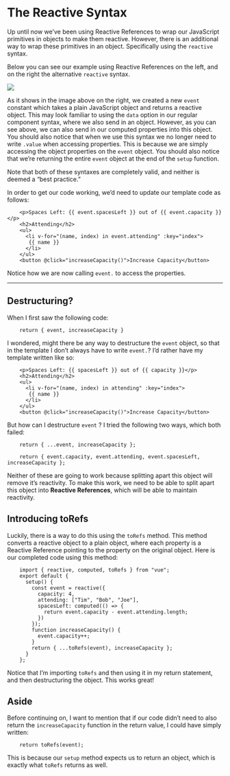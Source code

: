 The Reactive Syntax
===================

Up until now we’ve been using Reactive References to wrap our JavaScript primitives in objects to make them reactive. However, there is an additional way to wrap these primitives in an object. Specifically using the `reactive` syntax.

Below you can see our example using Reactive References on the left, and on the right the alternative `reactive` syntax.

![](https://firebasestorage.googleapis.com/v0/b/vue-mastery.appspot.com/o/flamelink%2Fmedia%2F1571763471042_reactive_optimized.jpg?alt=media&token=9fec3fad-1231-40a6-b2cf-6a5aaf0ef1a4)

As it shows in the image above on the right, we created a new `event` constant which takes a plain JavaScript object and returns a reactive object. This may look familiar to using the `data` option in our regular component syntax, where we also send in an object. However, as you can see above, we can also send in our computed properties into this object. You should also notice that when we use this syntax we no longer need to write `.value` when accessing properties. This is because we are simply accessing the object properties on the `event` object. You should also notice that we’re returning the entire `event` object at the end of the `setup` function.

Note that both of these syntaxes are completely valid, and neither is deemed a “best practice.”

In order to get our code working, we’d need to update our template code as follows:

        <p>Spaces Left: {{ event.spacesLeft }} out of {{ event.capacity }}</p>
        <h2>Attending</h2>
        <ul>
          <li v-for="(name, index) in event.attending" :key="index">
           {{ name }}
          </li>
        </ul>
        <button @click="increaseCapacity()">Increase Capacity</button>
    

Notice how we are now calling `event.` to access the properties.

* * *

Destructuring?
--------------

When I first saw the following code:

        return { event, increaseCapacity }
    

I wondered, might there be any way to destructure the `event` object, so that in the template I don’t always have to write `event.`? I’d rather have my template written like so:

        <p>Spaces Left: {{ spacesLeft }} out of {{ capacity }}</p>
        <h2>Attending</h2>
        <ul>
          <li v-for="(name, index) in attending" :key="index">
           {{ name }}
          </li>
        </ul>
        <button @click="increaseCapacity()">Increase Capacity</button>
    

But how can I destructure `event` ? I tried the following two ways, which both failed:

        return { ...event, increaseCapacity };
    
        return { event.capacity, event.attending, event.spacesLeft, increaseCapacity };
    

Neither of these are going to work because splitting apart this object will remove it’s reactivity. To make this work, we need to be able to split apart this object into **Reactive References**, which will be able to maintain reactivity.

Introducing toRefs
------------------

Luckily, there is a way to do this using the `toRefs` method. This method converts a reactive object to a plain object, where each property is a Reactive Reference pointing to the property on the original object. Here is our completed code using this method:

        import { reactive, computed, toRefs } from "vue";
        export default {
          setup() {
            const event = reactive({
              capacity: 4,
              attending: ["Tim", "Bob", "Joe"],
              spacesLeft: computed(() => {
                return event.capacity - event.attending.length;
              })
            });
            function increaseCapacity() {
              event.capacity++;
            }
            return { ...toRefs(event), increaseCapacity };
          }
        };
    

Notice that I’m importing `toRefs` and then using it in my return statement, and then destructuring the object. This works great!

Aside
-----

Before continuing on, I want to mention that if our code didn’t need to also return the `increaseCapacity` function in the return value, I could have simply written:

        return toRefs(event);
    

This is because our `setup` method expects us to return an object, which is exactly what `toRefs` returns as well.
